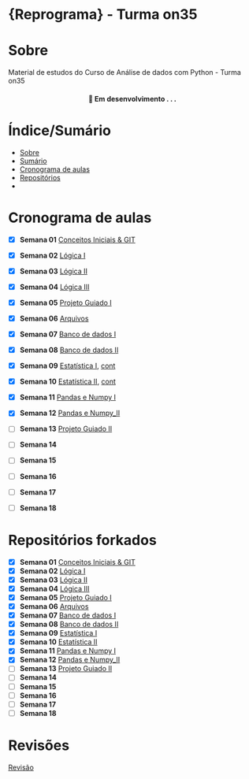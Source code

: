 
# {Reprograma} - Turma on35


# Sobre 

Material de estudos do Curso de Análise de dados com Python - Turma on35

<h4 align="center"> 
	🚧  Em desenvolvimento . . .
</h4>

# Índice/Sumário

* [Sobre](#sobre)
* [Sumário](#índice/sumário)
* [Cronograma de aulas](#cronograma-de-aulas)
* [Repositórios](#repositorios-forkados)
* 

# Cronograma de aulas 

- [x] **Semana 01** [Conceitos Iniciais & GIT](https://github.com/palomaavena/reprograma/blob/main/on35/material/S01_Conceitos%20Iniciais%20%26%20GIT.md)
- [x] **Semana 02** [Lógica I](https://github.com/palomaavena/reprograma/blob/main/on35/material/S02_L%C3%B3gica%20I.md)
- [x] **Semana 03** [Lógica II](https://github.com/palomaavena/reprograma/blob/main/on35/material/S03_L%C3%B3gica%20II.md)
- [x] **Semana 04** [Lógica III](https://github.com/palomaavena/reprograma/blob/main/on35/material/S04_L%C3%B3gica%20III.md)
- [x] **Semana 05** [Projeto Guiado I]()
- [x] **Semana 06** [Arquivos](https://github.com/palomaavena/reprograma/blob/main/on35/material/S06_arquivos.md)
- [x] **Semana 07** [Banco de dados I](https://github.com/palomaavena/reprograma/blob/main/on35/material/S07_banco_de_dados_I.md)
- [x] **Semana 08** [Banco de dados II](https://github.com/palomaavena/reprograma/blob/main/on35/material/S08_banco_de_dados_II.md)
- [x] **Semana 09** [Estatística I](https://github.com/palomaavena/reprograma/blob/main/on35/material/S09_Estatistica_I.md), [cont](https://github.com/palomaavena/reprograma/blob/main/on35/material/S09.ipynb)
- [x] **Semana 10** [Estatística II](https://github.com/palomaavena/reprograma/blob/main/on35/material/S10_Estatistica_II.md), [cont](https://github.com/palomaavena/reprograma/blob/main/on35/material/S10.ipynb)
- [x] **Semana 11** [Pandas e Numpy I](https://github.com/palomaavena/reprograma/blob/main/on35/material/S11_pandas.md)
- [x] **Semana 12** [Pandas e Numpy_II](https://github.com/palomaavena/reprograma/blob/main/on35/material/S12_numpy.md)
- [ ] **Semana 13** [Projeto Guiado II]()
- [ ] **Semana 14**
- [ ] **Semana 15**
- [ ] **Semana 16**
- [ ] **Semana 17**
- [ ] **Semana 18**


# Repositórios forkados

- [x] **Semana 01** [Conceitos Iniciais & GIT](https://github.com/palomaavena/on35-python-s01-conceitos-iniciais)
- [x] **Semana 02** [Lógica I](https://github.com/palomaavena/on35-python-s02-logica-I)
- [x] **Semana 03** [Lógica II](https://github.com/palomaavena/on35-python-s03-logica-II)
- [x] **Semana 04** [Lógica III](https://github.com/palomaavena/on35-python-s04-logica-III)
- [x] **Semana 05** [Projeto Guiado I](https://github.com/palomaavena/on35-python-s05-projeto-guiado-I)
- [x] **Semana 06** [Arquivos](https://github.com/palomaavena/on35-python-s06-arquivos-pacotes-modulos)
- [x] **Semana 07** [Banco de dados I](https://github.com/palomaavena/on35-python-s07-banco-de-dados-I)
- [x] **Semana 08** [Banco de dados II](https://github.com/palomaavena/on35-python-s08-banco-de-dados-II)
- [x] **Semana 09** [Estatística I](https://github.com/palomaavena/on35-python-s09-estatistica-I)
- [x] **Semana 10** [Estatística II](https://github.com/palomaavena/on35-python-s10-estatistica-II)
- [x] **Semana 11** [Pandas e Numpy I](https://github.com/palomaavena/on35-python-s11-pandas-numpy-I)
- [x] **Semana 12** [Pandas e Numpy_II](https://github.com/palomaavena/on35-python-s12-pandas-numpy-II)
- [ ] **Semana 13** [Projeto Guiado II]()
- [ ] **Semana 14**
- [ ] **Semana 15**
- [ ] **Semana 16**
- [ ] **Semana 17**
- [ ] **Semana 18**

# Revisões

[Revisão](https://github.com/palomaavena/on33-on34-on35-python-s04-revisao-modulo-I)
